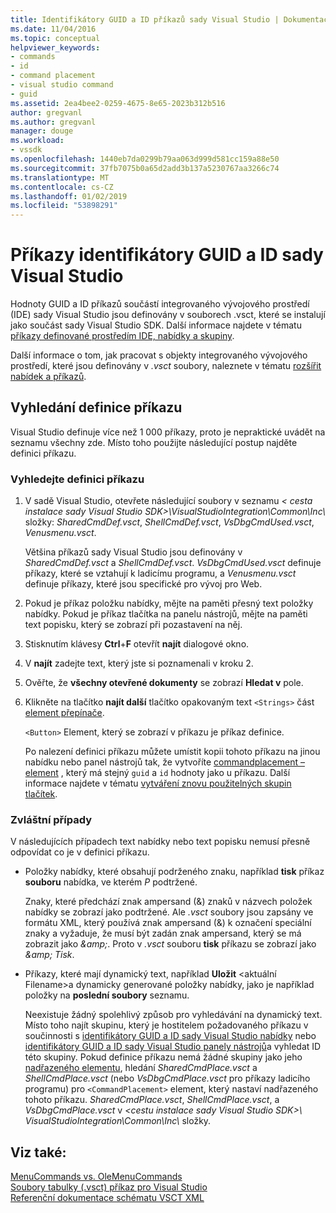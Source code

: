 ```yaml
---
title: Identifikátory GUID a ID příkazů sady Visual Studio | Dokumentace Microsoftu
ms.date: 11/04/2016
ms.topic: conceptual
helpviewer_keywords:
- commands
- id
- command placement
- visual studio command
- guid
ms.assetid: 2ea4bee2-0259-4675-8e65-2023b312b516
author: gregvanl
ms.author: gregvanl
manager: douge
ms.workload:
- vssdk
ms.openlocfilehash: 1440eb7da0299b79aa063d999d581cc159a88e50
ms.sourcegitcommit: 37fb7075b0a65d2add3b137a5230767aa3266c74
ms.translationtype: MT
ms.contentlocale: cs-CZ
ms.lasthandoff: 01/02/2019
ms.locfileid: "53898291"
---
```

# <a name="guids-and-ids-of-visual-studio-commands"></a>Příkazy identifikátory GUID a ID sady Visual Studio
Hodnoty GUID a ID příkazů součástí integrovaného vývojového prostředí (IDE) sady Visual Studio jsou definovány v souborech .vsct, které se instalují jako součást sady Visual Studio SDK. Další informace najdete v tématu [příkazy definované prostředím IDE, nabídky a skupiny](../../extensibility/internals/ide-defined-commands-menus-and-groups.md).  
  
 Další informace o tom, jak pracovat s objekty integrovaného vývojového prostředí, které jsou definovány v *.vsct* soubory, naleznete v tématu [rozšířit nabídek a příkazů](../../extensibility/extending-menus-and-commands.md).  
  
## <a name="find-a-command-definition"></a>Vyhledání definice příkazu  
 Visual Studio definuje více než 1 000 příkazy, proto je nepraktické uvádět na seznamu všechny zde. Místo toho použijte následující postup najděte definici příkazu.  
  
### <a name="to-locate-a-command-definition"></a>Vyhledejte definici příkazu  
  
1. V sadě Visual Studio, otevřete následující soubory v seznamu *< cesta instalace sady Visual Studio SDK\>\VisualStudioIntegration\Common\Inc\\*  složky: *SharedCmdDef.vsct*, *ShellCmdDef.vsct*, *VsDbgCmdUsed.vsct*, *Venusmenu.vsct*.  
  
    Většina příkazů sady Visual Studio jsou definovány v *SharedCmdDef.vsct* a *ShellCmdDef.vsct*. *VsDbgCmdUsed.vsct* definuje příkazy, které se vztahují k ladicímu programu, a *Venusmenu.vsct* definuje příkazy, které jsou specifické pro vývoj pro Web.  
  
2. Pokud je příkaz položku nabídky, mějte na paměti přesný text položky nabídky. Pokud je příkaz tlačítka na panelu nástrojů, mějte na paměti text popisku, který se zobrazí při pozastavení na něj.  
  
3. Stisknutím klávesy **Ctrl**+**F** otevřít **najít** dialogové okno.  
  
4. V **najít** zadejte text, který jste si poznamenali v kroku 2.  
  
5. Ověřte, že **všechny otevřené dokumenty** se zobrazí **Hledat v** pole.  
  
6. Klikněte na tlačítko **najít další** tlačítko opakovaným text `<Strings>` část [element přepínače](../../extensibility/button-element.md).  
  
    `<Button>` Element, který se zobrazí v příkazu je příkaz definice.  
  
   Po nalezení definici příkazu můžete umístit kopii tohoto příkazu na jinou nabídku nebo panel nástrojů tak, že vytvoříte [commandplacement – element](../../extensibility/commandplacement-element.md) , který má stejný `guid` a `id` hodnoty jako u příkazu. Další informace najdete v tématu [vytváření znovu použitelných skupin tlačítek](../../extensibility/creating-reusable-groups-of-buttons.md).  
  
### <a name="special-cases"></a>Zvláštní případy  
 V následujících případech text nabídky nebo text popisku nemusí přesně odpovídat co je v definici příkazu.  
  
-   Položky nabídky, které obsahují podrženého znaku, například **tisk** příkaz **souboru** nabídka, ve kterém *P* podtržené.  
  
     Znaky, které předchází znak ampersand (&) znaků v názvech položek nabídky se zobrazí jako podtržené. Ale *.vsct* soubory jsou zapsány ve formátu XML, který používá znak ampersand (&) k označení speciální znaky a vyžaduje, že musí být zadán znak ampersand, který se má zobrazit jako  *&amp;amp;*. Proto v *.vsct* souboru **tisk** příkazu se zobrazí jako  *&amp;amp; Tisk*.  
  
-   Příkazy, které mají dynamický text, například **Uložit** \<aktuální Filename\>a dynamicky generované položky nabídky, jako je například položky na **poslední soubory** seznamu.  
  
     Neexistuje žádný spolehlivý způsob pro vyhledávání na dynamický text. Místo toho najít skupinu, který je hostitelem požadovaného příkazu v součinnosti s [identifikátory GUID a ID sady Visual Studio nabídky](../../extensibility/internals/guids-and-ids-of-visual-studio-menus.md) nebo [identifikátory GUID a ID sady Visual Studio panely nástrojů](../../extensibility/internals/guids-and-ids-of-visual-studio-toolbars.md)a vyhledat ID této skupiny. Pokud definice příkazu nemá žádné skupiny jako jeho [nadřazeného elementu](../../extensibility/parent-element.md), hledání *SharedCmdPlace.vsct* a *ShellCmdPlace.vsct* (nebo  *VsDbgCmdPlace.vsct* pro příkazy ladicího programu) pro `<CommandPlacement>` element, který nastaví nadřazeného tohoto příkazu. *SharedCmdPlace.vsct*, *ShellCmdPlace.vsct*, a *VsDbgCmdPlace.vsct* v *\<cestu instalace sady Visual Studio SDK\>\ VisualStudioIntegration\Common\Inc\\* složky.  
  
## <a name="see-also"></a>Viz také:  
 [MenuCommands vs. OleMenuCommands](../../extensibility/menucommands-vs-olemenucommands.md)   
 [Soubory tabulky (.vsct) příkaz pro Visual Studio](../../extensibility/internals/visual-studio-command-table-dot-vsct-files.md)   
 [Referenční dokumentace schématu VSCT XML](../../extensibility/vsct-xml-schema-reference.md)

